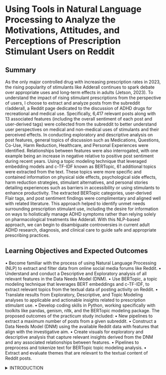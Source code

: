 # Using Tools in Natural Language Processing to Analyze the Motivations, Attitudes, and Perceptions of Prescription Stimulant Users on Reddit

## Summary

As the only major controlled drug with increasing prescription rates in 2023, the rising popularity of stimulants like Adderall continues to spark debate over appropriate uses and long-term effects in adults (Jetson, 2023). To understand the impact of rising stimulant prescriptions from the perspective of users, I choose to extract and analyze posts from the subreddit r/adderall, a Reddit page dedicated to the discussion of ADHD drugs for recreational and medical use. Specifically, 6,417 relevant posts along with 13 associated features (including the overall sentiment of each post and user-derived tags) were collected from the subreddit to better understand user perspectives on medical and non-medical uses of stimulants and their perceived effects. In conducting exploratory and descriptive analysis on post features, general topics of discussion such as Medications, Questions, Co-Use, Harm Reduction, Healthcare, and Personal Experiences were identified. Relationships between features were also interrogated, with one example being an increase in negative relative to positive post sentiment during recent years. Using a topic modeling technique that leveraged embedding models and c-TF-IDF known as BERTopic, 61 additional topics were extracted from the text. These topics were more specific and contained information on physical side effects, psychological side effects, harm reduction strategies, stimulant alternatives, and personal stories detailing experiences such as barriers in accessibility or using stimulants to enhance productivity. The extracted BERTopic categories, user-derived Flair tags, and post sentiment findings were complimentary and aligned well with related literature. This approach helped to identify unmet needs surrounding prescription stimulant use, including the desire for information on ways to holistically manage ADHD symptoms rather than relying solely on pharmacological treatments like Adderall. With this NLP-based approach, we can begin to disambiguate controversies in current adult ADHD research, diagnosis, and clinical care to guide safe and appropriate prescribing practices.

## Learning Objectives and Expected Outcomes

• Become familiar with the process of using Natural Language Processing (NLP) to extract and filter data from online social media forums like Reddit.
• Understand and conduct a Descriptive and Exploratory analysis of all relevant features in the Data Needs Model (DNM).
• Use BERTopic, a topic modeling technique that leverages BERT embeddings and c-TF-IDF, to extract relevant topics from the textual data of posting activity on Reddit.
• Translate results from Exploratory, Descriptive, and Topic Modeling analyses to applicable and actionable insights related to prescription stimulant use.
• Develop coding skills in Python, working specifically with toolkits like pandas, genism, nltk, and the BERTopic modeling package. 
The proposed outcomes of the practicum study included:
• New pipelines to extract a maximum number of posts from a given subreddit.
• Construct a Data Needs Model (DNM) using the available Reddit data with features that align with the investigative aim.
• Create visuals for exploratory and descriptive analysis that capture relevant insights derived from the DNM and any associated relationships between features. 
• Pipelines to preprocess and tokenize text for BERTopic topic modeling analysis.
• Extract and evaluate themes that are relevant to the textual content of Reddit posts.


<details>

<summary>INTRODUCTION</summary>

With the capacity to stimulate the central nervous system and cause excitation, elevated mood, and increased alertness, prescription stimulant use is expanding. While prescription stimulants can be used to enhance cognitive performance, suppress appetite for weight loss, or alleviate conditions like Attention Deficit Hyperactivity Disorder (ADHD) and narcolepsy, they also have the potential for non-medical use and abuse (Favrod-Coune, 2010). The rise of prescription stimulants for non-medical use is particularly apparent in college settings, where 61.7% report diverting their stimulant prescriptions and 36% believe stimulants like Adderall, are “not harmful” and can “make them smarter” (DeSantis, 2010). Though these accounts along with rising prescription rates have raised some alarm in the wake of a devastating opioid crisis, a protracted controversy surrounding the use and impact of these stimulants remains. On the other side of this debate, studies point to the high efficacy of stimulants when prescribed properly and interpret the rise in prescription rates as correcting for the underdiagnosis of conditions like ADHD (Abdelnour, 2022). Regardless of which interpretation is accurate, it is clear that prescription stimulant use is on the rise, increasing by 70% between 2011 and 2021 (Kim, 2023). 
	To better understand the impact of this rise, information from medical and non-medical users of stimulants is essential. However, since many are reluctant to divulge accounts of non-medical stimulant use due to stigma and legality issues, this kind of data is increasingly difficult to obtain. With surveys reporting the number of non-medical stimulant users on college campuses to be anywhere from 5% to 35%, alternative data sources are needed to help narrow this wide interval (Robitaille, 2018). As a quasi-anonymous and supportive space for users to divulge personal struggles or socially stigmatized experiences, social media sites like Reddit provide one possible solution to this data problem. With a 44% growth since 2020, Reddit has over 52 million daily active users, making it the 9th most popular social media app in the US with over 25% of US adults using the site (Dean, 2023). Reddit’s popularity is due in part to its subreddit structure which allows users to create separate groups known as subreddits based on shared interest or experience. The subreddit “r/adderall” was created on April 3, 2010, and is described as “a subreddit dedicated to discussing ADHD drugs for both recreational and medical uses” (Reddit Metrics, 2018). The explicit reference to both “recreational and medical use” combined with encouragement to post authentic and personally relevant experiences with stimulants provides a rich setting for the collection of insightful data. Furthermore, r/adderall has experienced a huge surge in membership since its creation which parallels the growing rate of stimulant use, rising from 14,960 in 2015 to 115,953 in 2023 (Robitaille, 2018). The personal and largely candid perspectives that posts from this subreddit provide make it an ideal source of information from which to investigate the different perspectives of stimulant users as well as their overall attitude and perception of effects. 
	With the rise of Natural Language Processing (NLP) tools, it is also becoming increasingly possible to extract themes, patterns, and sentiment from large corpora of text in relatively short periods of time. While transformer embeddings and clustering algorithms allow for the unsupervised extraction of relevant topics from unstructured text, tools like Valence Aware Dictionary and sEntiment Reasoner (VADAR) and Linguistic Inquiry and Word Count (LIWC) provide insight into the sentiment associated with each phrase or overall topic. Using NLP tools to uncover major themes, patterns, and sentiments from user activity in the r/adderall subreddit, firsthand perspectives on stimulant use and effects can be extracted to reveal novel insights. In identifying themes and associated sentiments surrounding medical and non-medical use of prescription stimulants, a more comprehensive picture of stimulant use can be created to inform next steps and identify areas requiring further investigation.

### History of Prescription Stimulants & Uses

When looking at the most common medical use cases for prescription stimulants, a study done by the Washington State Department of Health found that nearly 90% of all FDA-approved prescriptions (dispensed from 2012-2022) were used for ADHD treatment. Other medical uses, which together made up around 10% of cases, included sleep-wake disorders like narcolepsy and weight loss (Jetson, 2023). To understand how prescription stimulants became so commonly linked with ADHD, I conducted a brief literature search on reviews examining the history of prescription stimulants in conjunction with ADHD. In the early 1900s, most people did not accept ADHD as an actual disorder, claiming instead that it was an “abnormal defect” of moral control that described “high-grade feeble-minded” children (Martinez-Badia, 2015). However, in 1937, Charles Bradley accidentally discovered the potential use of Benzedrine (one of the first synthesized amphetamine stimulants) upon noticing that, rather than helping with this initial goal to alleviate headaches, it helped children instead with behavior and school performance (Bradley, 1937). Although ADHD was not recognized yet as a disorder (known then as “hyperkinetic impulsivity”), this finding set off the first wave of interest in stimulants, beginning with Adderall’s synthesis in 1960 and continuing with the discovery of Ritalin (the first methylphenidate stimulant) for “emotionally disturbed children” in 1963 (Conners, 1963). In response to the rising popularity of stimulants and their efficacy in alleviating ADHD symptoms, the Diagnostic and Statistical Manual (DSM) partially recognized ADHD for the first time as “disorders of hyperkinetic reaction of childhood or adolescence and organic brain syndrome” (2nd ed.; DSM–II; American Psychiatric Association, 1968). This acknowledgment would spark some of the first controversy around stimulants for the treatment of ADHD, with reports of heavily medicated school children invoking a worried skepticism that culminated in the Comprehensive Drug Abuse Prevention and Control Act of 1971, making stimulants like Ritalin and Adderall Schedule II drugs (Gabay, 2013). As the battle between skeptics and advocates continued, treatment for ADHD has become more and more widespread, although an updated American Academy of Pediatrics (AAP) cautioned that prescription stimulants should be combined “with appropriate management of a child’s environment and curriculum” (Colson, 1997). Since then, several popular prescription stimulants have risen in popularity and are described in more detail in Table 1. 

<img src="images/table1.png?raw=true"/>

While many other medications contain the same active ingredients as those listed in Table 1, this investigation will focus on the four most popular prescription stimulant medications, including Adderall XR, Adderall IR, Vyvanse, and Ritalin. 

### Attention Deficit Hyperactivity Disorder (ADHD)

With ADHD as the driving force behind most stimulant prescriptions, it’s important to understand its prevalence and history within the general population. As a common neurodevelopmental disorder, ADHD occurs in approximately 5-7.2% of children and 2.5-6.7% of adults, serving as a possible precursor to psychiatric conditions like depression anxiety or addiction as well as conditions like obesity (Sibley, 2023; Abdelnour, 2022). Like the rise in stimulant prescriptions, the prevalence of ADHD diagnoses has grown, rising from 6.1% to 10.2% from 1997 to 2016 according to national population surveys (Abdelnour, 2022). While some worry that ADHD is over-diagnosed and consequently over-prescribed, studies have shown that those who struggle with ADHD are helped immensely by prescription stimulants which are effective in up to 70% of cases (Jensen, 2007).

### Research on Adult ADHD

It’s also important to note ADHD’s gradual transition from a childhood and adolescent disorder to a lifelong condition which requires a separate set of treatment protocols given that adult care is very different from pediatric care. Unfortunately, knowledge about and support for research on adult ADHD is lagging with just under 5.5 million in active funding compared to the 42 million in funding for pediatric ADHD. Compared to depression which has only a slightly higher population prevalence than ADHD, research funds for depression are greater by nearly 10-fold (Sibley, 2023). Together, these findings suggest that adult ADHD requires additional research and funding to inform treatment using both pharmacological and non-pharmacological approaches. The growing recognition of ADHD in adults in conjunction with prescription increases raise questions about current adult ADHD research, diagnosis, and clinical care. The development of clinical recommendations for clinicians to better diagnose and treat adults with ADHD as well as guidelines for patients to manage ADHD symptoms will be critical in guiding safe and appropriate prescribing. 

### Non-Medical Uses of Prescription Stimulants

While cases of non-medical prescription stimulant use had prompted some research in the past, a 2016 paper covered by various popular news agencies played a major role in bringing these concerns to light and inspiring additional research. In this paper, emergency room data from 2006-2011 suggested that emergency department visits related to prescription stimulant use in adults increased markedly despite prescription trends remaining the same. Specifically, non-medical use increased by 67% and associated ED visits went up by 156% in adults. Furthermore, the primary source of these stimulants seemed to be coming from friends or relatives, suggesting that prescribed stimulants were often diverted (Chen, 2016). Indeed, many college-age students report diverting prescribed medications, with around half diverting their prescriptions according to one study (Kinnman, 2017). When examining the motivations for these diversions, studies suggest that students tend to overestimate the cognitive benefits of stimulants while underestimating or discounting risks, believing that prescription stimulants are much safer than illicit drugs (Kinnman, 2017; DeSantis, 2010; Lueck, 2020). College students often report using prescription stimulants to help meet specific academic standards and demands, believing stimulants increase concentration and alertness, and also help with studying (Lueck, 2020). There are a few papers that attempted to measure the impact of stimulants on cognitive function and problem-solving capabilities of medically prescribed and non-prescribed participants. In one randomized double-blinded trial conducted on non-prescribed users, researchers found that prescription stimulants increased motivation to perform a given task but often decreased the quality of effort when executing the task (Bowman, 2023). The underestimation of risk combined with conflicting points on the benefits of Adderall for focus motivates the need for a better understanding of user perspective and experience to inform appropriate care.

### Reported Side-Effects of Prescription Stimulants

Compared to cocaine or methamphetamine, the kinetics of amphetamine stimulants are less rewarding because they have a slower rate of reuptake in the brain (Heal, 2013). However, long-term use of stimulants, even when prescribed by a doctor, can lead to tolerance which requires higher or more frequent doses and increases the potential for substance abuse. If addiction to prescription stimulants occurs, a person may be vulnerable to symptoms like fatigue, depression, and sleep problems in the case of withdrawal (National Institute on Drug Abuse, 2018). In 2007, warning labels on prescription stimulant medications for ADHD were also updated to include risks for adverse cardiovascular events and psychiatric symptoms like delusional thinking or mania (U.S Food and Drug Administration, 2011). Indeed, a fair number of articles have reported adverse cardiovascular events, particularly in adults (Lewares, 2023; Tadrous, 2021; Sichilima, 2009; Torres-Acosta, 2020). Adderall XR was even withdrawn from the Canadian market in February of 2005 due to concerns of possible cardiotoxicity and cerebral vascular events in a small number of individuals who had taken the medication (Cheng, 2007). After appealing the decision, the committee concluded it was “biologically plausible” that stimulants increased the risk of adverse cardiovascular events, but methodologically weak analyses and inconclusive proof suggested that it should be reinstated on the market with a revised cautionary label (Kondro, 2005). While there are many side effects associated with these prescription stimulants, the most common include decreased appetite, trouble sleeping, and headaches (Fredriksen, 2014). Depression or anxiety can also result in cases of addiction along with psychosis, anger, paranoia, and gastrointestinal issues. Behavioral therapies can be effective not only in helping people stop abusing stimulants but also in managing ongoing prescription use and associated side effects (National Institute on Drug Abuse, 2018). 

### Recent Trends in Prescription Stimulant Use

Along with a brief history, medical and non-medical uses, and side effects of prescription stimulants, it's important to understand how documented prescription stimulant use has changed over time and whether specific demographic groups are affected. While it is difficult to find data to track the activity of non-medical stimulant users, the CDC analyzed MarketScan commercial claims to describe trends in prescription stimulant fills before and during the COVID-19 pandemic (2016-2021). In their report, the CDC noted that the percentage of enrollees with one or more prescription stimulant fills increased from 3.6% in 2016 to 4.1% in 2021. However, from 2020-2021, the percentage of females aged 15-44 and males aged 25-44 with prescription stimulant fills increased by more than 10% (Danielson, 2023). Since most of these prescriptions were matched with ADHD diagnosis codes, the CDC discussed a few different theories that could explain this phenomenon. The first explanation centered around the historical and incorrect definition of ADHD being a childhood disorder that was more common among boys. Now that ADHD is increasingly being recognized as a lifelong condition that might be underdiagnosed and undertreated in both girls and young adults, these changes may have contributed to the steady rise and spike in stimulant prescriptions during 2021. Another theory emphasizes the COVID-19 pandemic which may have exacerbated ADHD symptoms due to associated stress, depression, and/or anxiety. The increase in prescriptions and diagnoses could also be partially due to the expansion of telehealth services during the COVID-19 pandemic which were given a temporary allowance to prescribe virtually, making it much easier for people to obtain prescription stimulants (Prescribing controlled substances via telehealth, 2023).  In October of 2022, the U.S. Food and Drug Administration (FDA) formally announced a shortage of Adderall with very little explanation and a massive gap in available manufacturing reporting information (Weiss, 2023). This ongoing shortage combined with the 2021 surge in prescription rates and controversy over use cases motivates the need to understand user perspectives surrounding medical and non-medical uses and the impact of prescription stimulants. 

</details>
